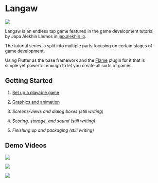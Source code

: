 # Langaw

![](https://jap.alekhin.io/wp-content/uploads/2019/03/background-anchor.png)

Langaw is an endless tap game featured in the game development tutorial by Japa Alekhin Llemos in [jap.alekhin.io](https://jap.alekhin.io).

The tutorial series is split into multiple parts focusing on certain stages of game development.

Using Flutter as the base framework and the [Flame](https://github.com/luanpotter/flame) plugin for it that is simple yet powerful enough to let you create all sorts of games.

## Getting Started

1. [Set up a playable game](https://jap.alekhin.io/2d-casual-mobile-game-tutorial-flame-flutter-part-1)

0. [Graphics and animation](https://jap.alekhin.io/game-graphics-and-animation-tutorial-flame-flutter-part-2)

0. *Screens/views and dialog boxes (still writing)*

0. *Scoring, storage, and sound (still writing)*

0. *Finishing up and packaging (still writing)*

## Demo Videos

[![](https://img.youtube.com/vi/_BlANH2wUj0/0.jpg)](http://www.youtube.com/watch?v=_BlANH2wUj0 "Langaw Game Demo 1 - Flame/Flutter Game Making Tutorial")

[![](https://img.youtube.com/vi/DTwmKUUOQCE/0.jpg)](http://www.youtube.com/watch?v=DTwmKUUOQCE "Langaw Game - Flame/Flutter Game Making Tutorial (Part 2, Demo 1)")

[![](https://img.youtube.com/vi/-yJCJBQE3cg/0.jpg)](http://www.youtube.com/watch?v=-yJCJBQE3cg "Langaw Game - Flame/Flutter Game Making Tutorial (Part 2, Demo 2)")
